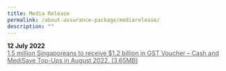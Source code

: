 ```yaml
---
title: Media Release
permalink: /about-assurance-package/mediarelease/
description: ""
---
```

<b>12 July 2022</b><br>
<a class="hyperlink" href="/files/2022/Jul-2022.pdf">1.5 million Singaporeans to receive $1.2 billion in GST Voucher  – Cash and MediSave Top-Ups in August 2022. (3.65MB)</a><br><br>

<style>
img.PressReleaseIcon {
  height: 15%;
  width: 15%;
}
 a.hyperlink {
    color:#575757;
  }
a.hyperlink:hover {
    color:MediumVioletRed;
  }
</style>